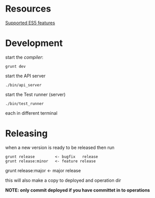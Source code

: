 # Resources
[Supported ES5 features](http://kangax.github.io/compat-table/es5/)


# Development

start the _compiler_:

	grunt dev
	
start the API server

	./bin/api_server
	
start the Test runner (server)

	./bin/test_runner
	
each in different terminal

# Releasing

when a new version is ready to be released then run
  
	grunt release         <- bugfix   release
	grunt release:minor   <- feature release
   grunt release:major   <- major   release
   
this will also make a copy to deployed and operation dir

**NOTE: only commit deployed if you have committet in to operations**